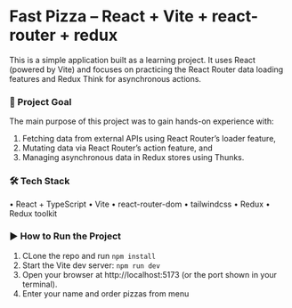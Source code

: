 # Fast Pizza – React + Vite + react-router + redux

This is a simple application built as a learning project. It uses React (powered by Vite) and focuses on practicing the React Router data loading features and Redux Think for asynchronous actions.

### 🧠 Project Goal

The main purpose of this project was to gain hands-on experience with:
1. Fetching data from external APIs using React Router’s loader feature,
2. Mutating data via React Router’s action feature, and
3. Managing asynchronous data in Redux stores using Thunks.

### 🛠️ Tech Stack
•	React + TypeScript
•	Vite
•	react-router-dom
•	tailwindcss
•	Redux
•	Redux toolkit

### ▶️ How to Run the Project

1.  CLone the repo and run ```npm install```
2.	Start the Vite dev server: ```npm run dev```
3. 	Open your browser at http://localhost:5173 (or the port shown in your terminal).
4.  Enter your name and order pizzas from menu